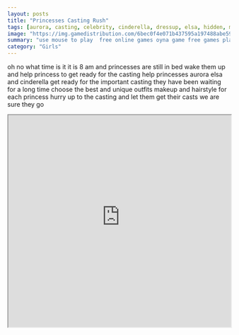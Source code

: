 ```yaml
---
layout: posts
title: "Princesses Casting Rush"
tags: [aurora, casting, celebrity, cinderella, dressup, elsa, hidden, makeup, movie, object, princess, star, free, online, games, oyna, game, free, games, play, play, games]
image: "https://img.gamedistribution.com/6bec0f4e071b437595a197488abe59fa.jpg"
summary: "use mouse to play  free online games oyna game free games play play games"
category: "Girls"
---
```


oh no what time is it it is 8 am and princesses are still in bed wake them up and help princess to get ready for the casting help princesses aurora elsa and cinderella get ready for the important casting they have been waiting for a long time choose the best and unique outfits makeup and hairstyle for each princess hurry up to the casting and let them get their casts we are sure they go

<iframe width="100%" height="480px;" src="https://html5.gamedistribution.com/6bec0f4e071b437595a197488abe59fa/"></iframe>